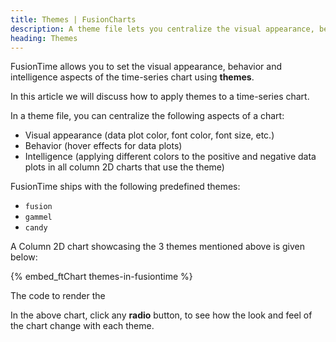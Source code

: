```yaml
---
title: Themes | FusionCharts
description: A theme file lets you centralize the visual appearance, behavior and intelligence aspects for a time-series chart.
heading: Themes
---
```


FusionTime allows you to set the visual appearance, behavior and intelligence aspects of the time-series chart using **themes**.

In this article we will discuss how to apply themes to a time-series chart.

In a theme file, you can centralize the following aspects of a chart:

- Visual appearance (data plot color, font color, font size, etc.)
- Behavior (hover effects for data plots)
- Intelligence (applying different colors to the positive and negative data plots in all column 2D charts that use the theme)

FusionTime ships with the following predefined themes:

- `fusion`
- `gammel`
- `candy`

A Column 2D chart showcasing the 3 themes mentioned above is given below:

{% embed_ftChart themes-in-fusiontime %}

The code to render the

In the above chart, click any **radio** button, to see how the look and feel of the chart change with each theme.
